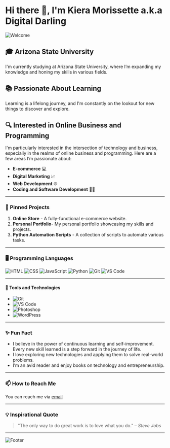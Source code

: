 # Hi there 👋, I'm Kiera Morissette a.k.a Digital Darling

![Welcome](https://img.shields.io/badge/Welcome-Digital--Darling-ff69b4?style=flat-square&logo=welcome&logoColor=white)

## 🎓 Arizona State University
I'm currently studying at Arizona State University, where I’m expanding my knowledge and honing my skills in various fields.

## 📚 Passionate About Learning
Learning is a lifelong journey, and I'm constantly on the lookout for new things to discover and explore.

## 🔍 Interested in Online Business and Programming
I'm particularly interested in the intersection of technology and business, especially in the realms of online business and programming. Here are a few areas I’m passionate about:
- **E-commerce** 💻
- **Digital Marketing** 📈
- **Web Development** 🌐
- **Coding and Software Development** 👩‍💻

---

### 📌 Pinned Projects
1. **Online Store** - A fully-functional e-commerce website.
2.  **Personal Portfolio**- My personal portfolio showcasing my skills and projects.
3. **Python Automation Scripts** - A collection of scripts to automate various tasks.

---

### 🖥️ Programming Languages
![HTML](https://img.shields.io/badge/-HTML5-E34F26?style=flat-square&logo=html5&logoColor=white)
![CSS](https://img.shields.io/badge/-CSS3-1572B6?style=flat-square&logo=css3)
![JavaScript](https://img.shields.io/badge/-JavaScript-F7DF1E?style=flat-square&logo=javascript&logoColor=black)
![Python](https://img.shields.io/badge/-Python-3776AB?style=flat-square&logo=python&logoColor=white)
![Git](https://img.shields.io/badge/-Git-F05032?style=flat-square&logo=git&logoColor=white)
![VS Code](https://img.shields.io/badge/-VS%20Code-007ACC?style=flat-square&logo=visual-studio-code&logoColor=white)

---

#### 💼 Tools and Technologies
- ![Git](https://img.shields.io/badge/-Git-F05032?style=flat-square&logo=git&logoColor=white)
- ![VS Code](https://img.shields.io/badge/-VS%20Code-007ACC?style=flat-square&logo=visual-studio-code&logoColor=white)
- ![Photoshop](https://img.shields.io/badge/-Photoshop-31A8FF?style=flat-square&logo=adobe-photoshop&logoColor=white)
- ![WordPress](https://img.shields.io/badge/-WordPress-21759b?style=flat-square&logo=wordpress&logoColor=white)
  
---

### ✨ Fun Fact
- I believe in the power of continuous learning and self-improvement. Every new skill learned is a step forward in the journey of life.
- I love exploring new technologies and applying them to solve real-world problems.
- I’m an avid reader and enjoy books on technology and entrepreneurship.
---

### 📫 How to Reach Me
You can reach me via [email](mailto:kmoriss5@asu.edu) 

---

### 💡 Inspirational Quote
>"The only way to do great work is to love what you do." – *Steve Jobs*

---

![Footer](https://img.shields.io/badge/-Made%20with%20❤️%20by%20Kiera%20Morissette-red?style=flat-square)
